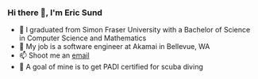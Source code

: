 ### Hi there 👋, I'm Eric Sund

- 🔭 I graduated from Simon Fraser University with a Bachelor of Science in Computer Science and Mathematics
- 💼 My job is a software engineer at Akamai in Bellevue, WA
- 📫 Shoot me an [email](mailto:epsund@gmail.com)
- 🥅 A goal of mine is to get PADI certified for scuba diving

<!--
**ericsund/ericsund** is a ✨ _special_ ✨ repository because its `README.md` (this file) appears on your GitHub profile.

Here are some ideas to get you started:

- 🔭 I’m currently working on ...
- 🌱 I’m currently learning ...
- 👯 I’m looking to collaborate on ...
- 🤔 I’m looking for help with ...
- 💬 Ask me about ...
- 📫 How to reach me: ...
- 😄 Pronouns: ...
- ⚡ Fun fact: ...
-->
